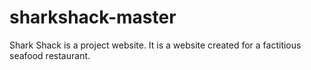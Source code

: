 # sharkshack-master
Shark Shack is a project website. It is a website created for a factitious seafood restaurant. 
